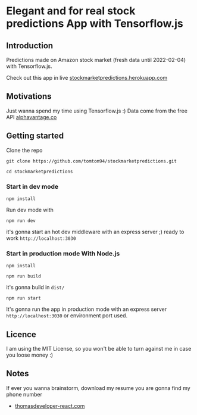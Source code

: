 # Elegant and for real stock predictions App with Tensorflow.js

## Introduction

Predictions made on Amazon stock market (fresh data until 2022-02-04) with Tensorflow.js.

Check out this app in live [stockmarketpredictions.herokuapp.com](https://stockmarketpredictions.herokuapp.com)

## Motivations

Just wanna spend my time using Tensorflow.js :)
Data come from the free API [alphavantage.co](https://www.alphavantage.co/query?function=TIME_SERIES_DAILY&symbol=AMZN&outputsize=full&apikey=NOKEY)

## Getting started

Clone the repo

```git
git clone https://github.com/tomtom94/stockmarketpredictions.git
```

```git
cd stockmarketpredictions
```

### Start in dev mode

```npm
npm install
```

Run dev mode with

```npm
npm run dev
```

it's gonna start an hot dev middleware with an express server ;) ready to work `http://localhost:3030`

### Start in production mode With Node.js

```npm
npm install
```

```npm
npm run build
```

it's gonna build in `dist/`

```npm
npm run start
```

 It's gonna run the app in production mode with an express server `http://localhost:3030` or environment port used.

## Licence

I am using the MIT License, so you won't be able to turn against me in case you loose money :)

## Notes

If ever you wanna brainstorm, download my resume you are gonna find my phone number

- [thomasdeveloper-react.com](https://www.thomasdeveloper-react.com)
